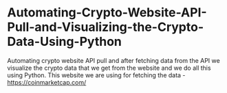 # Automating-Crypto-Website-API-Pull-and-Visualizing-the-Crypto-Data-Using-Python
Automating crypto website API pull and after fetching data from the API we visualize the crypto data that we get from the website and we do all this using Python.  This website we are using for fetching the data - https://coinmarketcap.com/
